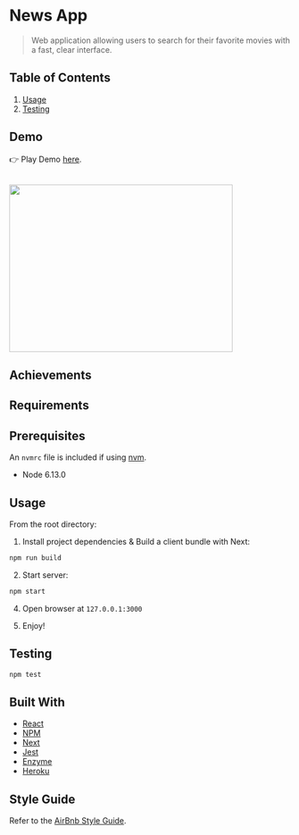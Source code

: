 # News App
> Web application allowing users to search for their favorite movies with a fast, clear interface. 

## Table of Contents

1. [Usage](#usage)
2. [Testing](#testing)

## Demo

👉 Play Demo <a href="#">here</a>.

<br>

<img width="400" height="300" src="#">

## Achievements


## Requirements


## Prerequisites

An `nvmrc` file is included if using [nvm](https://github.com/creationix/nvm).

- Node 6.13.0

## Usage

From the root directory:

1. Install project dependencies & Build a client bundle with Next:

```sh
npm run build
```

2. Start server:

```sh
npm start
```

4. Open browser at `127.0.0.1:3000` 

5. Enjoy!

## Testing

```sh
npm test
```

## Built With

* [React](https://reactjs.org) 
* [NPM](https://www.npmjs.com)
* [Next](https://nextjs.org)
* [Jest](https://jestjs.io)
* [Enzyme](https://airbnb.io/enzyme)
* [Heroku](https://www.heroku.com)

## Style Guide

Refer to the [AirBnb Style Guide](https://github.com/airbnb/javascript).
